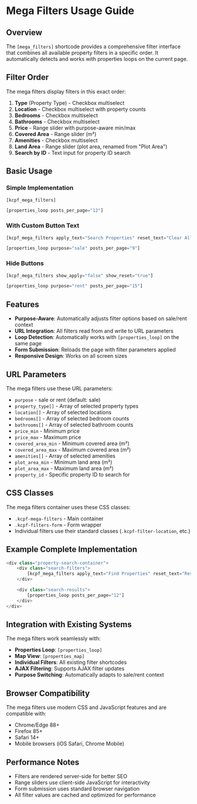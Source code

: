 # Mega Filters Usage Guide

## Overview

The `[mega_filters]` shortcode provides a comprehensive filter interface that combines all available property filters in a specific order. It automatically detects and works with properties loops on the current page.

## Filter Order

The mega filters display filters in this exact order:

1. **Type** (Property Type) - Checkbox multiselect
2. **Location** - Checkbox multiselect with property counts
3. **Bedrooms** - Checkbox multiselect
4. **Bathrooms** - Checkbox multiselect
5. **Price** - Range slider with purpose-aware min/max
6. **Covered Area** - Range slider (m²)
7. **Amenities** - Checkbox multiselect
8. **Land Area** - Range slider (plot area, renamed from "Plot Area")
9. **Search by ID** - Text input for property ID search

## Basic Usage

### Simple Implementation

```php
[kcpf_mega_filters]

[properties_loop posts_per_page="12"]
```

### With Custom Button Text

```php
[kcpf_mega_filters apply_text="Search Properties" reset_text="Clear All"]

[properties_loop purpose="sale" posts_per_page="9"]
```

### Hide Buttons

```php
[kcpf_mega_filters show_apply="false" show_reset="true"]

[properties_loop purpose="rent" posts_per_page="15"]
```

## Features

- **Purpose-Aware**: Automatically adjusts filter options based on sale/rent context
- **URL Integration**: All filters read from and write to URL parameters
- **Loop Detection**: Automatically works with `[properties_loop]` on the same page
- **Form Submission**: Reloads the page with filter parameters applied
- **Responsive Design**: Works on all screen sizes

## URL Parameters

The mega filters use these URL parameters:

- `purpose` - sale or rent (default: sale)
- `property_type[]` - Array of selected property types
- `location[]` - Array of selected locations
- `bedrooms[]` - Array of selected bedroom counts
- `bathrooms[]` - Array of selected bathroom counts
- `price_min` - Minimum price
- `price_max` - Maximum price
- `covered_area_min` - Minimum covered area (m²)
- `covered_area_max` - Maximum covered area (m²)
- `amenities[]` - Array of selected amenities
- `plot_area_min` - Minimum land area (m²)
- `plot_area_max` - Maximum land area (m²)
- `property_id` - Specific property ID to search for

## CSS Classes

The mega filters container uses these CSS classes:

- `.kcpf-mega-filters` - Main container
- `.kcpf-filters-form` - Form wrapper
- Individual filters use their standard classes (`.kcpf-filter-location`, etc.)

## Example Complete Implementation

```php
<div class="property-search-container">
    <div class="search-filters">
        [kcpf_mega_filters apply_text="Find Properties" reset_text="Reset Search"]
    </div>

    <div class="search-results">
        [properties_loop posts_per_page="12"]
    </div>
</div>
```

## Integration with Existing Systems

The mega filters work seamlessly with:

- **Properties Loop**: `[properties_loop]`
- **Map View**: `[properties_map]`
- **Individual Filters**: All existing filter shortcodes
- **AJAX Filtering**: Supports AJAX filter updates
- **Purpose Switching**: Automatically adapts to sale/rent context

## Browser Compatibility

The mega filters use modern CSS and JavaScript features and are compatible with:

- Chrome/Edge 88+
- Firefox 85+
- Safari 14+
- Mobile browsers (iOS Safari, Chrome Mobile)

## Performance Notes

- Filters are rendered server-side for better SEO
- Range sliders use client-side JavaScript for interactivity
- Form submission uses standard browser navigation
- All filter values are cached and optimized for performance
